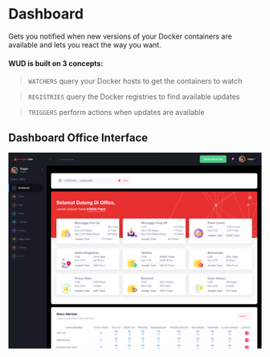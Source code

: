 # Dashboard
Gets you notified when new versions of your Docker containers are available and lets you react the way you want.

#### WUD is built on 3 concepts:

> `WATCHERS` query your Docker hosts to get the containers to watch

> `REGISTRIES` query the Docker registries to find available updates

> `TRIGGERS` perform actions when updates are available

## Dashboard Office Interface
![image](dashboard.png)

